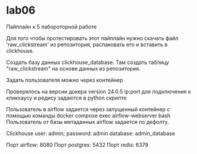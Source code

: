 # lab06
Пайплайн к 5 лабороторной работе


Для того чтобы протестировать этот пайплайн нужно скачать файл 'raw_clickstream' из репозитория, распаковать его и вставить в clickhouse.

Создать базу данных clickhouse_database.
Там создать таблицу "raw_clickstream" на основе данных из репозитория. 

Задать пользователя можно через контейнер

Проверялось на версии докера version 24.0.5
ip:port для подключения к кликхаусу и редису задаются в python скрипте

Пользователь в airflow задается через запущенный контейнер с помощью команды docker compose exec airflow-webserver bash
Пользователь от базы метаданных airflow задается по дефолту.

Clickhouse user: admin; password: admin
database: admin_database

Порт airflow: 8080
Порт postgres: 5432
Порт redis: 6379
